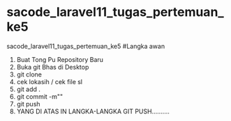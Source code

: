# sacode_laravel11_tugas_pertemuan_ke5
sacode_laravel11_tugas_pertemuan_ke5
#Langka awan 
1. Buat Tong Pu Repository Baru
2. Buka git Bhas di Desktop
3. git clone
4. cek lokasih / cek file sl
5. git add .
6. git commit -m""
7. git push
8. YANG DI ATAS IN LANGKA-LANGKA GIT PUSH..........
